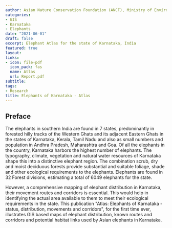 ```yaml
---
author: Asian Nature Conservation Foundation (ANCF), Ministry of Environment, Forest and Climate Change (MoEFCC) and The Karnataka Forest Department.
categories:
- GIS
- Karnataka
- Elephants
date: "2021-06-01"
draft: false
excerpt: Elephant Atlas for the state of Karnataka, India
featured: true
layout:
links: 
- icon: file-pdf
  icon_pack: fas
  name: Atlas 
  url: Report.pdf
subtitle: 
tags:
- Research
title: Elephants of Karnataka - Atlas
---
```



## Preface

The elephants in southern India are found in 7 states, predominantly in forested hilly tracks of the Western Ghats and its adjacent Eastern Ghats in the states of Karnataka, Kerala, Tamil Nadu and also as small numbers and population in Andhra Pradesh, Maharashtra and Goa. Of all the elephants in the country, Karnataka harbors the highest number of elephants. The typography, climate, vegetation and natural water resources of Karnataka shape this into a distinctive elephant region. The combination scrub, dry and moist deciduous forests provide substantial and suitable foliage, shade and other ecological requirements to the elephants. Elephants are found in 32 Forest divisions, estimating a total of 6049 elephants for the state. 

However, a comprehensive mapping of elephant distribution in Karnataka, their movement routes and corridors is essential. This would help in identifying the actual area available to them to meet their ecological requirements in the state. This publication "Atlas: Elephants of Karnataka - status, distribution, movements and corridors", for the first time ever, illustrates GIS based maps of elephant distribution, known routes and corridors and potential habitat links used by Asian elephants in Karnataka. 






